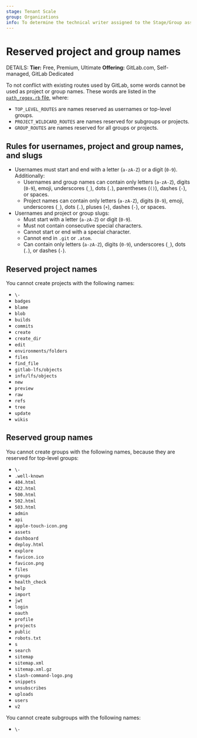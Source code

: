 ```yaml
---
stage: Tenant Scale
group: Organizations
info: To determine the technical writer assigned to the Stage/Group associated with this page, see https://handbook.gitlab.com/handbook/product/ux/technical-writing/#assignments
---
```


# Reserved project and group names

DETAILS:
**Tier:** Free, Premium, Ultimate
**Offering:** GitLab.com, Self-managed, GitLab Dedicated

To not conflict with existing routes used by GitLab, some words cannot be used as project or group names.
These words are listed in the
[`path_regex.rb` file](https://gitlab.com/gitlab-org/gitlab/-/blob/master/lib/gitlab/path_regex.rb),
where:

- `TOP_LEVEL_ROUTES` are names reserved as usernames or top-level groups.
- `PROJECT_WILDCARD_ROUTES` are names reserved for subgroups or projects.
- `GROUP_ROUTES` are names reserved for all groups or projects.

## Rules for usernames, project and group names, and slugs

- Usernames must start and end with a letter (`a-zA-Z`) or a digit (`0-9`). Additionally:
  - Usernames and group names can contain only letters (`a-zA-Z`), digits (`0-9`), emoji, underscores (`_`), dots (`.`), parentheses (`()`), dashes (`-`), or spaces.
  - Project names can contain only letters (`a-zA-Z`), digits (`0-9`), emoji, underscores (`_`), dots (`.`), pluses (`+`), dashes (`-`), or spaces.
- Usernames and project or group slugs:
  - Must start with a letter (`a-zA-Z`) or digit (`0-9`).
  - Must not contain consecutive special characters.
  - Cannot start or end with a special character.
  - Cannot end in `.git` or `.atom`.
  - Can contain only letters (`a-zA-Z`), digits (`0-9`), underscores (`_`), dots (`.`), or dashes (`-`).

## Reserved project names

You cannot create projects with the following names:

- `\-`
- `badges`
- `blame`
- `blob`
- `builds`
- `commits`
- `create`
- `create_dir`
- `edit`
- `environments/folders`
- `files`
- `find_file`
- `gitlab-lfs/objects`
- `info/lfs/objects`
- `new`
- `preview`
- `raw`
- `refs`
- `tree`
- `update`
- `wikis`

## Reserved group names

You cannot create groups with the following names, because they are reserved for top-level groups:

- `\-`
- `.well-known`
- `404.html`
- `422.html`
- `500.html`
- `502.html`
- `503.html`
- `admin`
- `api`
- `apple-touch-icon.png`
- `assets`
- `dashboard`
- `deploy.html`
- `explore`
- `favicon.ico`
- `favicon.png`
- `files`
- `groups`
- `health_check`
- `help`
- `import`
- `jwt`
- `login`
- `oauth`
- `profile`
- `projects`
- `public`
- `robots.txt`
- `s`
- `search`
- `sitemap`
- `sitemap.xml`
- `sitemap.xml.gz`
- `slash-command-logo.png`
- `snippets`
- `unsubscribes`
- `uploads`
- `users`
- `v2`

You cannot create subgroups with the following names:

- `\-`
